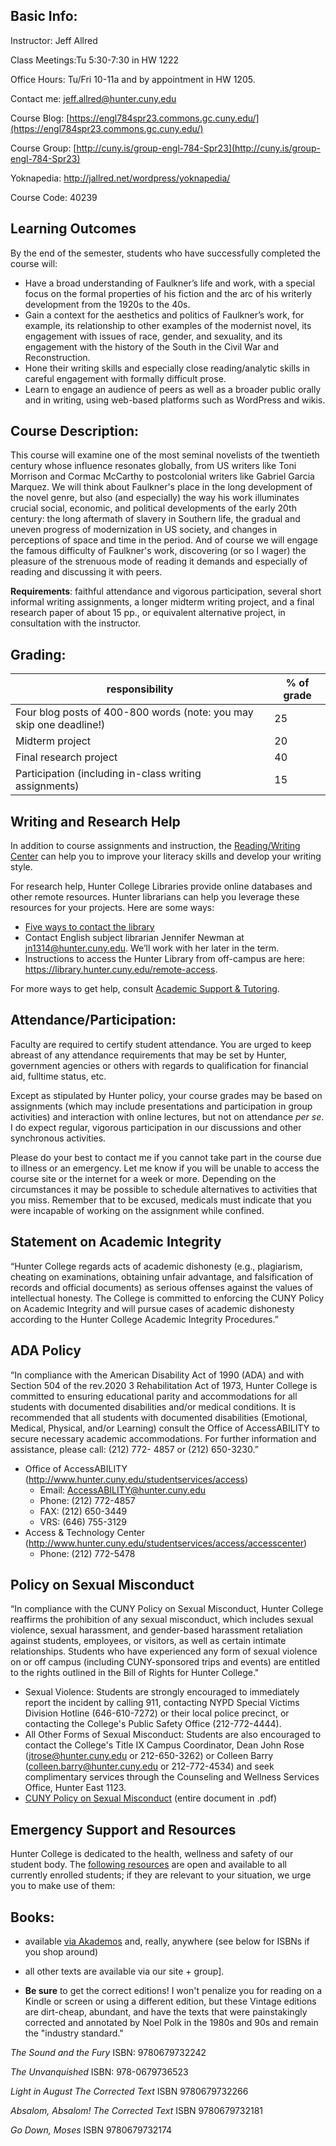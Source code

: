 ## Basic Info:
Instructor: Jeff Allred

Class Meetings:Tu 5:30-7:30 in HW 1222

Office Hours: Tu/Fri 10-11a and by appointment in HW 1205. 

Contact me: [jeff.allred@hunter.cuny.edu](mailto:jeff.allred@hunter.cuny.edu)

Course Blog: [https://engl784spr23.commons.gc.cuny.edu/](https://engl784spr23.commons.gc.cuny.edu/)

Course Group: [http://cuny.is/group-engl-784-Spr23](http://cuny.is/group-engl-784-Spr23)

Yoknapedia: http://jallred.net/wordpress/yoknapedia/

Course Code: 40239

## **Learning Outcomes**

By the end of the semester, students who have successfully completed the course will:

- Have a broad understanding of Faulkner’s life and work, with a special focus on the formal properties of his fiction and the arc of his writerly development from the 1920s to the 40s.
- Gain a context for the aesthetics and politics of Faulkner’s work, for example, its relationship to other examples of the modernist novel, its engagement with issues of race, gender, and sexuality, and its engagement with the history of the South in the Civil War and Reconstruction.
- Hone their writing skills and especially close reading/analytic skills in careful engagement with formally difficult prose.
- Learn to engage an audience of peers as well as a broader public orally and in writing, using web-based platforms such as WordPress and wikis.

## **Course Description:**
This course will examine one of the most seminal novelists of the twentieth century whose influence resonates globally, from US writers like Toni Morrison and Cormac McCarthy to postcolonial writers like Gabriel Garcia Marquez. We will think about Faulkner's place in the long development of the novel genre, but also (and especially) the way his work illuminates crucial social, economic, and political developments of the early 20th century: the long aftermath of slavery in Southern life, the gradual and uneven progress of modernization in US society, and changes in perceptions of space and time in the period. And of course we will engage the famous difficulty of Faulkner's work, discovering (or so I wager) the pleasure of the strenuous mode of reading it demands and especially of reading and discussing it with peers.

**Requirements**: faithful attendance and vigorous participation, several short informal writing assignments, a longer midterm writing project, and a final research paper of about 15 pp., or equivalent alternative project, in consultation with the instructor. 





## **Grading:**

| **responsibility**                                     | **% of grade** |
| ------------------------------------------------------ | -------------- |
| Four blog posts of 400-800 words (note: you may skip one deadline!)                       | 25            |
| Midterm project                                         |20       |
| Final research project                                 | 40             |
| Participation (including in-class writing assignments) | 15             |


## Writing and Research Help

In addition to course assignments and instruction, the [Reading/Writing Center](http://www.hunter.cuny.edu/rwc) can help you to improve your literacy skills and develop your writing style.

For research help, Hunter College Libraries provide online databases and other remote resources. Hunter librarians can help you leverage these resources for your projects. Here are some ways:

- [Five ways to contact the library](https://library.hunter.cuny.edu/ask-a-librarian)
- Contact English subject librarian Jennifer Newman at jn1314@hunter.cuny.edu. We’ll work with her later in the term.
- Instructions to access the Hunter Library from off-campus are here: https://library.hunter.cuny.edu/remote-access.

For more ways to get help, consult [Academic Support & Tutoring](http://www.hunter.cuny.edu/onestop/advising/academic-support-tutoring-1).

## Attendance/Participation:

Faculty are required to certify student attendance. You are urged to keep abreast of any attendance requirements that may be set by Hunter, government agencies or others with regards to qualification for financial aid, fulltime status, etc.

Except as stipulated by Hunter policy, your course grades may be based on assignments (which may include presentations and participation in group activities) and interaction with online lectures, but not on attendance *per se*. I do expect regular, vigorous participation in our discussions and other synchronous activities.

Please do your best to contact me if you cannot take part in the course due to illness or an emergency. Let me know if you will be unable to access the course site or the internet for a week or more. Depending on the circumstances it may be possible to schedule alternatives to activities that you miss. Remember that to be excused, medicals must indicate that you were incapable of working on the assignment while confined.

## Statement on Academic Integrity

“Hunter College regards acts of academic dishonesty (e.g., plagiarism, cheating on examinations, obtaining unfair advantage, and falsification of records and official documents) as serious offenses against the values of intellectual honesty. The College is committed to enforcing the CUNY Policy on Academic Integrity and will pursue cases of academic dishonesty according to the Hunter College Academic Integrity Procedures.”

## ADA Policy

“In compliance with the American Disability Act of 1990 (ADA) and with Section 504 of the rev.2020 3 Rehabilitation Act of 1973, Hunter College is committed to ensuring educational parity and accommodations for all students with documented disabilities and/or medical conditions. It is recommended that all students with documented disabilities (Emotional, Medical, Physical, and/or Learning) consult the Office of AccessABILITY to secure necessary academic accommodations. For further information and assistance, please call: (212) 772- 4857 or (212) 650-3230.”


- Office of AccessABILITY (http://www.hunter.cuny.edu/studentservices/access)
    - Email: AccessABILITY@hunter.cuny.edu
    - Phone: (212) 772-4857
    - FAX: (212) 650-3449
    - VRS: (646) 755-3129
- Access & Technology Center (http://www.hunter.cuny.edu/studentservices/access/accesscenter)
    - Phone: (212) 772-5478
    
## Policy on Sexual Misconduct

“In compliance with the CUNY Policy on Sexual Misconduct, Hunter College reaffirms the prohibition of any sexual misconduct, which includes sexual violence, sexual harassment, and gender-based harassment retaliation against students, employees, or visitors, as well as certain intimate relationships. Students who have experienced any form of sexual violence on or off campus (including CUNY-sponsored trips and events) are entitled to the rights outlined in the Bill of Rights for Hunter College."

- Sexual Violence: Students are strongly encouraged to immediately report the incident by calling 911, contacting NYPD Special Victims Division Hotline (646-610-7272) or their local police precinct, or contacting the College's Public Safety Office (212-772-4444).
- All Other Forms of Sexual Misconduct: Students are also encouraged to contact the College's Title IX Campus Coordinator, Dean John Rose (jtrose@hunter.cuny.edu or 212-650-3262) or Colleen Barry (colleen.barry@hunter.cuny.edu or 212-772-4534) and seek complimentary services through the Counseling and Wellness Services Office, Hunter East 1123.
- [CUNY Policy on Sexual Misconduct](https://www.cuny.edu/wp-content/uploads/sites/4/page-assets/about/administration/offices/ovsa/policies/Sexual-misconduct-8.30.18-PSM-2018-005.pdf) (entire document in .pdf)

## Emergency Support and Resources

Hunter College is dedicated to the health, wellness and safety of our student body. The [following resources](https://ww2.hunter.cuny.edu/students/student-life/emergency-support-and-resources/food-pantry-the-purple-apron/) are open and available to all currently enrolled students; if they are relevant to your situation, we urge you to make use of them:  


## Books:

* available [via Akademos](https://hunter.textbookx.com/institutional/index.php?action=browse#books/3676287/) and, really, anywhere (see below for ISBNs if you shop around) 

* all other texts are available via our site + group]. 
* **Be sure** to get the correct editions! I won't penalize you for reading on a Kindle or screen or using a different edition, but these Vintage editions are dirt-cheap, abundant, and have the texts that were painstakingly corrected and annotated by Noel Polk in the 1980s and 90s and remain the "industry standard."


*The Sound and the Fury* 
ISBN: 9780679732242

*The Unvanquished*
ISBN: 978-0679736523

*Light in August The Corrected Text*
ISBN 9780679732266

*Absalom, Absalom! The Corrected Text*
ISBN  9780679732181

*Go Down, Moses*
ISBN 9780679732174








